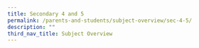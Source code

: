 ```yaml
---
title: Secondary 4 and 5
permalink: /parents-and-students/subject-overview/sec-4-5/
description: ""
third_nav_title: Subject Overview
---
```


